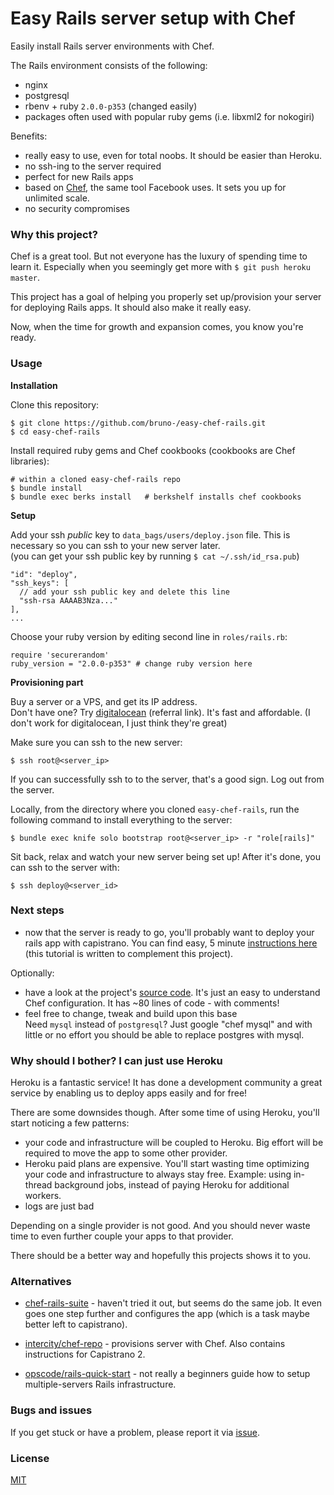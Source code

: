 # Easy Rails server setup with Chef

Easily install Rails server environments with Chef.

The Rails environment consists of the following:
- nginx
- postgresql
- rbenv + ruby `2.0.0-p353` (changed easily)
- packages often used with popular ruby gems (i.e. libxml2 for nokogiri)

Benefits:
- really easy to use, even for total noobs. It should be easier than Heroku.
- no ssh-ing to the server required
- perfect for new Rails apps
- based on [Chef](http://www.getchef.com/chef/), the same tool Facebook uses.
It sets you up for unlimited scale.
- no security compromises

### Why this project?

Chef is a great tool. But not everyone has the luxury of spending time to learn
it. Especially when you seemingly get more with `$ git push heroku master`.

This project has a goal of helping you properly set up/provision your server
for deploying Rails apps. It should also make it really easy.

Now, when the time for growth and expansion comes, you know you're ready.

### Usage

**Installation**

Clone this repository:

    $ git clone https://github.com/bruno-/easy-chef-rails.git
    $ cd easy-chef-rails

Install required ruby gems and Chef cookbooks (cookbooks are Chef libraries):

    # within a cloned easy-chef-rails repo
    $ bundle install
    $ bundle exec berks install   # berkshelf installs chef cookbooks

**Setup**

Add your ssh *public* key to `data_bags/users/deploy.json` file. This is
necessary so you can ssh to your new server later.<br/>
(you can get your ssh public key by running `$ cat ~/.ssh/id_rsa.pub`)

    "id": "deploy",
    "ssh_keys": [
      // add your ssh public key and delete this line
      "ssh-rsa AAAAB3Nza..."
    ],
    ...

Choose your ruby version by editing second line in `roles/rails.rb`:

    require 'securerandom'
    ruby_version = "2.0.0-p353" # change ruby version here

**Provisioning part**

Buy a server or a VPS, and get its IP address.<br/>
Don't have one? Try [digitalocean](https://www.digitalocean.com/?refcode=ed6b9ecbd8ec) (referral link). It's fast
and affordable. (I don't work for digitalocean, I just think they're great)

Make sure you can ssh to the new server:

    $ ssh root@<server_ip>

If you can successfully ssh to to the server, that's a good sign. Log out from
the server.

Locally, from the directory where you cloned `easy-chef-rails`, run the
following command to install everything to the server:

    $ bundle exec knife solo bootstrap root@<server_ip> -r "role[rails]"

Sit back, relax and watch your new server being set up! After it's done, you
can ssh to the server with:

    $ ssh deploy@<server_id>

### Next steps

- now that the server is ready to go, you'll probably want to deploy your rails
app with capistrano. You can find easy, 5 minute
[instructions here](https://gist.github.com/bruno-/9808201) (this tutorial is
written to complement this project).

Optionally:

- have a look at the project's [source code](roles/rails.rb). It's just an easy
to understand Chef configuration. It has ~80 lines of code - with comments!
- feel free to change, tweak and build upon this base<br/>
Need `mysql` instead of `postgresql`? Just google "chef mysql" and with little
or no effort you should be able to replace postgres with mysql.

### Why should I bother? I can just use Heroku

Heroku is a fantastic service! It has done a development community a great
service by enabling us to deploy apps easily and for free!

There are some downsides though. After some time of using Heroku, you'll start
noticing a few patterns:
- your code and infrastructure will be coupled to Heroku. Big effort will be
required to move the app to some other provider.
- Heroku paid plans are expensive. You'll start wasting time optimizing
your code and infrastructure to always stay free. Example: using in-thread
background jobs, instead of paying Heroku for additional workers.
- logs are just bad

Depending on a single provider is not good. And you should never waste
time to even further couple your apps to that provider.

There should be a better way and hopefully this projects shows it to you.

### Alternatives

- [chef-rails-suite](https://github.com/arrowcircle/chef-rails-suite) - haven't
tried it out, but seems do the same job. It even goes one step further and
configures the app (which is a task maybe better left to capistrano).

- [intercity/chef-repo](https://github.com/intercity/chef-repo) - provisions
server with Chef. Also contains instructions for Capistrano 2.

- [opscode/rails-quick-start](https://github.com/opscode/rails-quick-start) - not
really a beginners guide how to setup multiple-servers Rails infrastructure.

### Bugs and issues

If you get stuck or have a problem, please report it via [issue](issues).

### License

[MIT](LICENSE.md)
